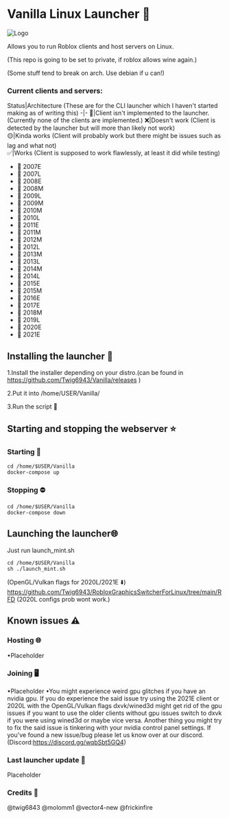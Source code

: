 # Vanilla Linux Launcher 🐧
  
![Logo](https://github.com/Twig6943/Vanilla/assets/119701717/1a78f302-c690-4ce4-9fec-448d708bf886)

Allows you to run Roblox clients and host servers on Linux.

(This repo is going to be set to private, if roblox allows wine again.)

(Some stuff tend to break on arch. Use debian if u can!)


### Current clients and servers:
Status|Architecture
(These are for the CLI launcher which I haven't started making as of writing this)
-|-
💩|Client isn't implemented to the launcher. (Currently none of the clients are implemented.)
❌|Doesn't work (Client is detected by the launcher but will more than likely not work)  
🟡|Kinda works (Client will probably work but there might be issues such as lag and what not)  
✅|Works (Client is supposed to work flawlessly, at least it did while testing)

* 💩 2007E
* 💩 2007L
* 💩 2008E
* 💩 2008M
* 💩 2009L
* 💩 2009M
* 💩 2010M
* 💩 2010L
* 💩 2011E
* 💩 2011M
* 💩 2012M
* 💩 2012L
* 💩 2013M
* 💩 2013L
* 💩 2014M
* 💩 2014L
* 💩 2015E
* 💩 2015M
* 💩 2016E
* 💩 2017E
* 💩 2018M
* 💩 2019L
* 💩 2020E
* 💩 2021E



## Installing the launcher 📁
1.Install the installer depending on your distro.(can be found in https://github.com/Twig6943/Vanilla/releases )

2.Put it into /home/USER/Vanilla/

3.Run the script 🤯
## Starting and stopping the webserver ⭐ 
### Starting 🚀
```
cd /home/$USER/Vanilla
docker-compose up
```
### Stopping ⛔
```
cd /home/$USER/Vanilla
docker-compose down
```
## Launching the launcher🌐
Just run launch_mint.sh 
```
cd /home/$USER/Vanilla
sh ./launch_mint.sh
```

(OpenGL/Vulkan flags for 2020L/2021E ⬇️)
https://github.com/Twig6943/RobloxGraphicsSwitcherForLinux/tree/main/RFD (2020L configs prob wont work.)
## Known issues ⚠
### Hosting 🌐
•Placeholder
### Joining 🖥️
•Placeholder
•You might experience weird gpu glitches if you have an nvidia gpu. If you do experience the said issue try using the 2021E client or 2020L with the OpenGL/Vulkan flags dxvk/wined3d might get rid of the gpu issues if you want to use the older clients without gpu issues switch to dxvk if you were using wined3d or maybe vice versa. Another thing you might try to fix the said issue is tinkering with your nvidia control panel settings. 
If you've found a new issue/bug please let us know over at our discord. (Discord:https://discord.gg/wqbSbt5GQ4)

### Last launcher update 🔔
Placeholder

### Credits 💯
@twig6843 @molomm1 @vector4-new @frickinfire 
